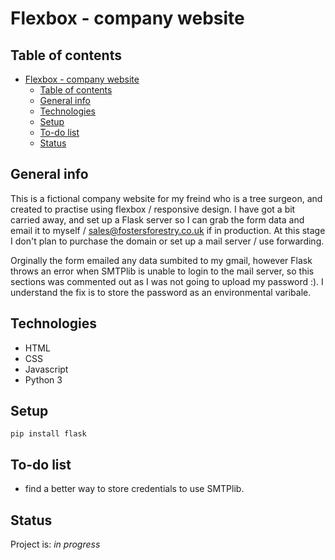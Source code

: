 # Flexbox - company website

## Table of contents

- [Flexbox - company website](#flexbox---company-website)
  - [Table of contents](#table-of-contents)
  - [General info](#general-info)
  - [Technologies](#technologies)
  - [Setup](#setup)
  - [To-do list](#to-do-list)
  - [Status](#status)

## General info

This is a fictional company website for my freind who is a tree surgeon, and created to practise using flexbox / responsive design. I have got a bit carried away, and set up a Flask server so I can grab the form data and email it to myself / sales@fostersforestry.co.uk if in production. At this stage I don't plan to purchase the domain or set up a mail server / use forwarding.

Orginally the form emailed any data sumbited to my gmail, however Flask throws an error when SMTPlib is unable to login to the mail server, so this sections was commented out as I was not going to upload my password :). I understand the fix is to store the password as an environmental varibale.

## Technologies

* HTML
* CSS
* Javascript
* Python 3

## Setup

``` terminal
pip install flask
```

## To-do list

* find a better way to store credentials to use SMTPlib.

## Status

Project is: _in progress_